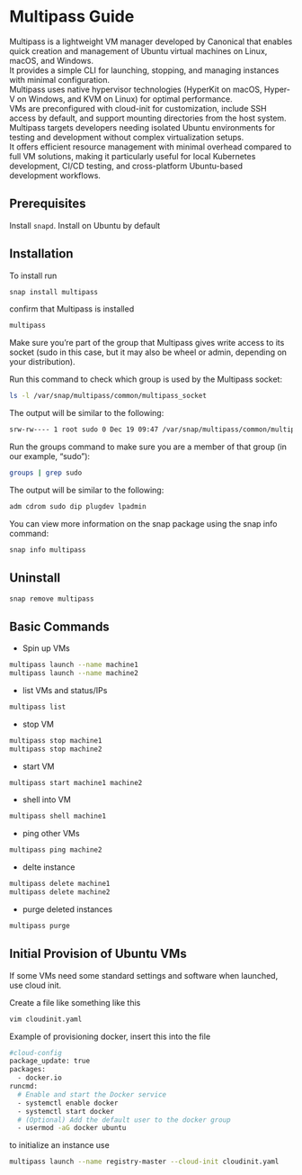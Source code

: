# Multipass Guide
Multipass is a lightweight VM manager developed by Canonical that enables quick creation and management of Ubuntu virtual machines on Linux, macOS, and Windows.  
It provides a simple CLI for launching, stopping, and managing instances with minimal configuration.  
Multipass uses native hypervisor technologies (HyperKit on macOS, Hyper-V on Windows, and KVM on Linux) for optimal performance.  
VMs are preconfigured with cloud-init for customization, include SSH access by default, and support mounting directories from the host system.  
Multipass targets developers needing isolated Ubuntu environments for testing and development without complex virtualization setups.  
It offers efficient resource management with minimal overhead compared to full VM solutions, making it particularly useful for local Kubernetes development, CI/CD testing, and cross-platform Ubuntu-based development workflows.

## Prerequisites
Install `snapd`. Install on Ubuntu by default

## Installation
To install run
```bash
snap install multipass
```
confirm that Multipass is installed
```bash
multipass
```
Make sure you’re part of the group that Multipass gives write access to its socket (sudo in this case, but it may also be wheel or admin, depending on your distribution).

Run this command to check which group is used by the Multipass socket:

```bash
ls -l /var/snap/multipass/common/multipass_socket
```
The output will be similar to the following:

```bash
srw-rw---- 1 root sudo 0 Dec 19 09:47 /var/snap/multipass/common/multipass_socket
```
Run the groups command to make sure you are a member of that group (in our example, “sudo”):

```bash
groups | grep sudo
```
The output will be similar to the following:
```bash
adm cdrom sudo dip plugdev lpadmin
```

You can view more information on the snap package using the snap info command:
```bash
snap info multipass
```
## Uninstall
```bash
snap remove multipass
```

## Basic Commands

- Spin up VMs
```bash
multipass launch --name machine1
multipass launch --name machine2
```
- list VMs and status/IPs
```bash
multipass list
```
- stop VM
```bash
multipass stop machine1
multipass stop machine2
```
- start VM
```bash
multipass start machine1 machine2
```
- shell into VM
```bash
multipass shell machine1
```
- ping other VMs
```bash
multipass ping machine2
```
- delte instance
```bash
multipass delete machine1
multipass delete machine2
```

- purge deleted instances
```bash
multipass purge
```
## Initial Provision of Ubuntu VMs
If some VMs need some standard settings and software when launched, use cloud init.

Create a file like something like this
```bash
vim cloudinit.yaml
```
Example of provisioning docker, insert this into the file
```bash
#cloud-config
package_update: true
packages:
  - docker.io
runcmd:
  # Enable and start the Docker service
  - systemctl enable docker
  - systemctl start docker
  # (Optional) Add the default user to the docker group
  - usermod -aG docker ubuntu
```

to initialize an instance use
```bash
multipass launch --name registry-master --cloud-init cloudinit.yaml
```

